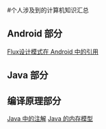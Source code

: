 #个人涉及到的计算机知识汇总

## Android 部分
[Flux设计模式在 Android 中的引用](https://github.com/yxhuangCH/CSLearn/blob/master/android/FluxAndroid.md)

## Java 部分

## 编译原理部分
[Java 中的注解](https://github.com/yxhuangCH/CSLearn/blob/master/java/java%20%E6%B3%A8%E8%A7%A3.md)
[Java 的内存模型](https://github.com/yxhuangCH/CSLearn/blob/master/java/java%20%E5%86%85%E5%AD%98%E6%A8%A1%E5%9E%8B.md)


